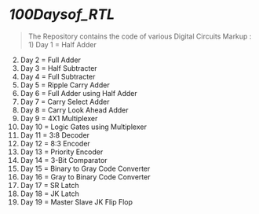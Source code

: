 # ***100Daysof_RTL***
> The Repository contains the code of various Digital Circuits
Markup : 1) Day 1 = Half Adder
2) Day 2 = Full Adder
3) Day 3 = Half Subtracter
4) Day 4 = Full Subtracter
5) Day 5 = Ripple Carry Adder
6) Day 6 = Full Adder using Half Adder
7) Day 7 = Carry Select Adder
8) Day 8 = Carry Look Ahead Adder
9) Day 9 = 4X1 Multiplexer
10) Day 10 = Logic Gates using Multiplexer
11) Day 11 = 3:8 Decoder
12) Day 12 = 8:3 Encoder
13) Day 13 = Priority Encoder
14) Day 14 = 3-Bit Comparator
15) Day 15 = Binary to Gray Code Converter
16) Day 16 = Gray to Binary Code Converter
17) Day 17 = SR Latch
18) Day 18 = JK Latch
19) Day 19 = Master Slave JK Flip Flop

  